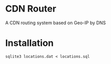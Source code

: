 # CDN Router
A CDN routing system based on Geo-IP by DNS

# Installation
```
sqlite3 locations.dat < locations.sql
```
